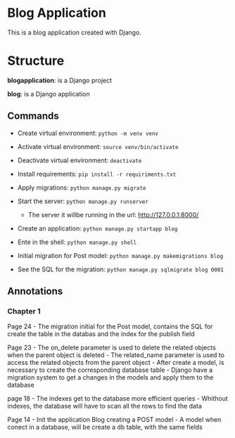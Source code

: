 # Blog Application

This is a blog application created with Django.

# Structure

**blogapplication**: is a Django project

**blog**: is a Django application

## Commands

- Create virtual environment: `python -m venv venv`
- Activate virtual environment: `source venv/bin/activate`
- Deactivate virtual environment: `deactivate`
- Install requirements: `pip install -r requiriments.txt`
- Apply migrations: `python manage.py migrate`

- Start the server: `python manage.py runserver`
    - The server it willbe running in the url: http://127.0.0.1:8000/

- Create an application: `python manage.py startapp blog`

- Ente in the shell: `python manage.py shell`

- Initial migration for Post model: `python manage.py makemigrations blog`
- See the SQL for the migration: `python manage.py sqlmigrate blog 0001`

## Annotations

### Chapter 1

Page 24
    - The migration initial for the Post model, contains the SQL for create the table in the databas and the index for the publish field

Page 23
    - The on_delete parameter is used to delete the related objects when the parent object is deleted
    - The related_name parameter is used to access the related objects from the parent object
    - After create a model, is necessary to create the corresponding database table
    - Django have a migration system to get a changes in the models and apply them to the database

page 18
    - The indexes get to the database more efficient queries
    - Whithout indexes, the database will have to scan all the rows to find the data

Page 14
    - Init the application Blog creating a POST model
    - A model when conect in a database, will be create a db table, with the same fields
    